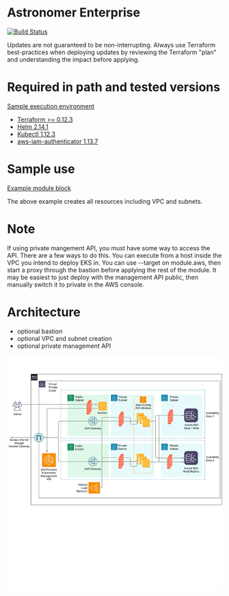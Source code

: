# Astronomer Enterprise

[![Build Status](https://cloud.drone.io/api/badges/astronomer/terraform-aws-astronomer-enterprise/status.svg)](https://cloud.drone.io/astronomer/terraform-aws-astronomer-enterprise)

Updates are not guaranteed to be non-interrupting. Always use Terraform best-practices when deploying updates by reviewing the Terraform "plan" and understanding the impact before applying.

# Required in path and tested versions

[Sample execution environment](pipeline/Dockerfile)

- [Terraform >= 0.12.3](https://www.terraform.io/upgrade-guides/0-12.html)
- [Helm 2.14.1](https://helm.sh/docs/using_helm/)
- [Kubectl 1.12.3](https://kubernetes.io/docs/tasks/tools/install-kubectl/)
- [aws-iam-authenticator 1.13.7](https://docs.aws.amazon.com/eks/latest/userguide/install-aws-iam-authenticator.html)

# Sample use

[Example module block](examples/from_scratch/main.tf)

The above example creates all resources including VPC and subnets.

# Note

If using private mangement API, you must have some way to access the API. There are a few ways to do this. You can execute from a host inside the VPC you intend to deploy EKS in. You can use --target on module.aws, then start a proxy through the bastion before applying the rest of the module. It may be easiest to just deploy with the management API public, then manually switch it to private in the AWS console.

# Architecture

- optional bastion
- optional VPC and subnet creation
- optional private management API

![Astronomer Private Cloud Architecture](images/Astronomer_AWS_Architecture_EE.svg)
